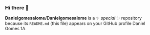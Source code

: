 ### Hi there 👋


**Danielgomesalome/Danielgomesalome** is a ✨ _special_ ✨ repository because its `README.md` (this file) appears on your GitHub profile
Daniel Gomes 1A




